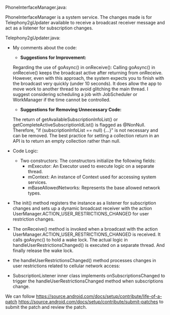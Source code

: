 PhoneInterfaceManager.java:

PhoneInterfaceManager is a system service. The changes made is for  Telephony2gUpdater available to receive a broadcast receiver message and act as a listener for subscription changes.

Telephony2gUpdater.java:
  - My comments about the code:
     - **Suggestions for Improvement:**
       
     Regarding the use of goAsync() in onReceive(): Calling goAsync() in onReceive() keeps the broadcast active after returning from onReceive. However, even with this approach, the system expects you to finish with the broadcast very quickly (under 10 seconds). It does allow the app to move work to another thread to avoid glitching the main thread. I suggest considering scheduling a job with JobScheduler or WorkManager if the time cannot be controlled.

    - **Suggestions for Removing Unnecessary Code:**
      
     The return of getAvailableSubscriptionInfoList() or getCompleteActiveSubscriptionIdList() is flagged as @NonNull. Therefore, "if (subscriptionInfoList == null) {...}" is not necessary and can be removed. The best practice for setting a collection return in an API is to return an empty collection rather than null.

 - Code Logic: 
   - Two constructors:  The constructors initialize the following fields:
      - mExecutor: An Executor used to execute logic on a separate thread.
      - mContext: An instance of Context used for accessing system services.
      - mBaseAllowedNetworks: Represents the base allowed network types.
  - The init() method registers the instance as a listener for subscription changes and sets up a dynamic broadcast receiver with the action UserManager.ACTION_USER_RESTRICTIONS_CHANGED for user restriction changes.
  - The onReceive() method is invoked when a broadcast with the action UserManager.ACTION_USER_RESTRICTIONS_CHANGED is received. It calls goAsync() to hold a wake lock. The actual logic in handleUserRestrictionsChanged() is executed on a separate thread. And finally release the wake lock.
  - the handleUserRestrictionsChanged() method processes changes in user restrictions related to cellular network access:
  - SubscriptionListener inner class implements onSubscriptionsChanged to trigger the handleUserRestrictionsChanged method when subscriptions change.

We can follow 
https://source.android.com/docs/setup/contribute/life-of-a-patch
https://source.android.com/docs/setup/contribute/submit-patches
to submit the patch and review the patch.
